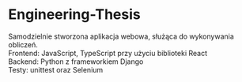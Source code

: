 # Engineering-Thesis

Samodzielnie stworzona aplikacja webowa, służąca do wykonywania obliczeń.<br />
Frontend: JavaScript, TypeScript przy użyciu biblioteki React<br />
Backend: Python z frameworkiem Django<br />
Testy: unittest oraz Selenium<br />
